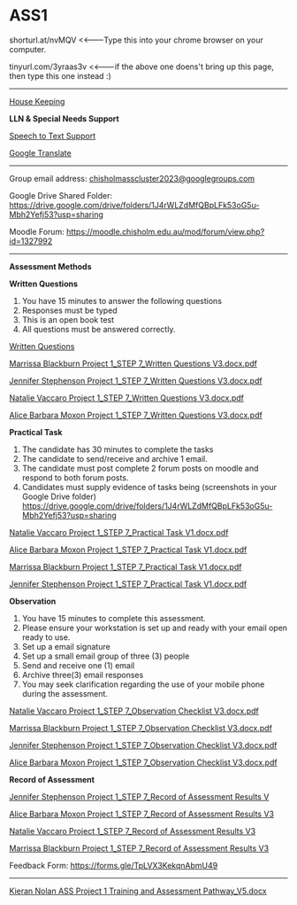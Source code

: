 # ASS1

shorturl.at/nvMQV <<---Type this into your chrome browser on your computer.

tinyurl.com/3yraas3v <<---if the above one doens't bring up this page, then type this one instead :)

--------------------------------------------------------------------------------------------------------------------

[House Keeping](https://docs.google.com/presentation/d/1AyzNiL2phj4UqAjSJfo6TfwsrEu25S7o402j36u6WEU/edit?usp=sharing)

**LLN & Special Needs Support**

[Speech to Text Support](https://support.google.com/docs/answer/4492226?hl=en)

[Google Translate](https://translate.google.com/)

--------------------------------------------------------------------------------------------------------------------

Group email address: chisholmasscluster2023@googlegroups.com

Google Drive Shared Folder: https://drive.google.com/drive/folders/1J4rWLZdMfQBpLFk53oG5u-Mbh2Yefj53?usp=sharing

Moodle Forum: https://moodle.chisholm.edu.au/mod/forum/view.php?id=1327992

--------------------------------------------------------------------------------------------------------------------


**Assessment Methods**

**Written Questions**

1. You have 15 minutes to answer the following questions
2. Responses must be typed
3. This is an open book test
4. All questions must be answered correctly.


[Written Questions](https://docs.google.com/document/d/1UElGGGrblJkueQwMMyXElNzq75VK4ixn/edit?usp=sharing&ouid=112407030949213386815&rtpof=true&sd=true)

[Marrissa Blackburn Project 1_STEP 7_Written Questions V3.docx.pdf](https://github.com/kdnolanchisholm/ASSProject1/files/10961897/Marrissa.Blackburn.Project.1_STEP.7_Written.Questions.V3.docx.pdf)

[Jennifer Stephenson Project 1_STEP 7_Written Questions V3.docx.pdf](https://github.com/kdnolanchisholm/ASSProject1/files/10961903/Jennifer.Stephenson.Project.1_STEP.7_Written.Questions.V3.docx.pdf)

[Natalie Vaccaro Project 1_STEP 7_Written Questions V3.docx.pdf](https://github.com/kdnolanchisholm/ASSProject1/files/10961906/Natalie.Vaccaro.Project.1_STEP.7_Written.Questions.V3.docx.pdf)

[Alice Barbara Moxon Project 1_STEP 7_Written Questions V3.docx.pdf](https://github.com/kdnolanchisholm/ASSProject1/files/10961907/Alice.Barbara.Moxon.Project.1_STEP.7_Written.Questions.V3.docx.pdf)


**Practical Task**

1. The candidate has 30 minutes to complete the tasks
2. The candidate to send/receive and archive 1 email.
3. The candidate must post complete 2 forum posts on moodle and
respond to both forum posts.
4. Candidates must supply evidence of tasks being (screenshots in your Google Drive folder) https://drive.google.com/drive/folders/1J4rWLZdMfQBpLFk53oG5u-Mbh2Yefj53?usp=sharing


[Natalie Vaccaro Project 1_STEP 7_Practical Task V1.docx.pdf](https://github.com/kdnolanchisholm/ASSProject1/files/10962072/Natalie.Vaccaro.Project.1_STEP.7_Practical.Task.V1.docx.pdf)

[Alice Barbara Moxon Project 1_STEP 7_Practical Task V1.docx.pdf](https://github.com/kdnolanchisholm/ASSProject1/files/10962073/Alice.Barbara.Moxon.Project.1_STEP.7_Practical.Task.V1.docx.pdf)

[Marrissa Blackburn Project 1_STEP 7_Practical Task V1.docx.pdf](https://github.com/kdnolanchisholm/ASSProject1/files/10962075/Marrissa.Blackburn.Project.1_STEP.7_Practical.Task.V1.docx.pdf)

[Jennifer Stephenson Project 1_STEP 7_Practical Task V1.docx.pdf](https://github.com/kdnolanchisholm/ASSProject1/files/10962076/Jennifer.Stephenson.Project.1_STEP.7_Practical.Task.V1.docx.pdf)


**Observation**
1. You have 15 minutes to complete this assessment.
2. Please ensure your workstation is set up and ready with your email open ready
to use.
3. Set up a email signature
4. Set up a small email group of three (3) people
5. Send and receive one (1) email
6. Archive three(3) email responses
7. You may seek clarification regarding the use of your mobile phone during the
assessment.


[Natalie Vaccaro Project 1_STEP 7_Observation Checklist V3.docx.pdf](https://github.com/kdnolanchisholm/ASSProject1/files/10962151/Natalie.Vaccaro.Project.1_STEP.7_Observation.Checklist.V3.docx.pdf)

[Marrissa Blackburn Project 1_STEP 7_Observation Checklist V3.docx.pdf](https://github.com/kdnolanchisholm/ASSProject1/files/10962153/Marrissa.Blackburn.Project.1_STEP.7_Observation.Checklist.V3.docx.pdf)

[Jennifer Stephenson Project 1_STEP 7_Observation Checklist V3.docx.pdf](https://github.com/kdnolanchisholm/ASSProject1/files/10962154/Jennifer.Stephenson.Project.1_STEP.7_Observation.Checklist.V3.docx.pdf)

[Alice Barbara Moxon Project 1_STEP 7_Observation Checklist V3.docx.pdf](https://github.com/kdnolanchisholm/ASSProject1/files/10962155/Alice.Barbara.Moxon.Project.1_STEP.7_Observation.Checklist.V3.docx.pdf)



**Record of Assessment**

[Jennifer Stephenson Project 1_STEP 7_Record of Assessment Results V](https://docs.google.com/document/d/1frWjztM8NtZ-6vn92uZBZn3kGyINZNOD/edit?usp=sharing&ouid=112407030949213386815&rtpof=true&sd=true)

[Alice Barbara Moxon Project 1_STEP 7_Record of Assessment Results V3](https://docs.google.com/document/d/1ViWx_m78ur6Q54VVxJH5tlNNbx35yGOE/edit?usp=sharing&ouid=112407030949213386815&rtpof=true&sd=true)

[Natalie Vaccaro Project 1_STEP 7_Record of Assessment Results V3](https://docs.google.com/document/d/1GgGdfhaWSL5G9a97T45fx_A9hqg6WyXr/edit?usp=sharing&ouid=112407030949213386815&rtpof=true&sd=true)

[Marrissa Blackburn Project 1_STEP 7_Record of Assessment Results V3](https://docs.google.com/document/d/1z66OKYbOF_Inqt0qa-Ua6Q5gifLc0YxK/edit?usp=sharing&ouid=112407030949213386815&rtpof=true&sd=true)


Feedback Form: https://forms.gle/TpLVX3KekqnAbmU49


--------------------------------------------------------------------------------------------------------------------

[Kieran Nolan ASS Project 1 Training and Assessment Pathway_V5.docx](https://docs.google.com/document/d/18WzniSgsHSfWYSudpVw3dQ7Cg85EapB5/edit?usp=sharing&ouid=112407030949213386815&rtpof=true&sd=true)

